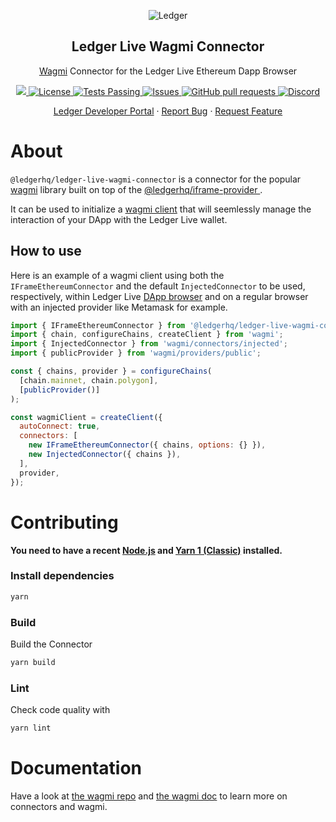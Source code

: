 <p align="center">
 <img src="https://user-images.githubusercontent.com/9203826/154288895-670f5c23-81a1-4307-a080-1af83f7f8356.svg" align="center" alt="Ledger" />
 <h2 align="center">Ledger Live Wagmi Connector</h2>
 <p align="center"><a href="https://github.com/tmm/wagmi">Wagmi</a> Connector for the Ledger Live Ethereum Dapp Browser</p>
</p>
  <p align="center">
    <a href="https://www.npmjs.com/package/@ledgerhq/ledger-live-wagmi-connector">
      <img src="https://img.shields.io/npm/v/@ledgerhq/ledger-live-wagmi-connector.svg?style=flat-square" />
    </a>
    <a href="https://opensource.org/licenses/MIT">
      <img alt="License" src="https://img.shields.io/badge/License-MIT-blue.svg" />
    </a>
    <a href="https://github.com/LedgerHQ/ledger-live-wagmi-connector/actions">
      <img alt="Tests Passing" src="https://github.com/LedgerHQ/ledger-live-wagmi-connector/workflows/CI/badge.svg" />
    </a>
    <a href="https://github.com/LedgerHQ/ledger-live-wagmi-connector/issues">
      <img alt="Issues" src="https://img.shields.io/github/issues/LedgerHQ/ledger-live-wagmi-connector?color=0088ff" />
    </a>
    <a href="https://github.com/LedgerHQ/ledger-live-wagmi-connector/pulls">
      <img alt="GitHub pull requests" src="https://img.shields.io/github/issues-pr/LedgerHQ/ledger-live-wagmi-connector?color=0088ff" />
    </a>
    <a href="https://discord.gg/y6nZhxv2bC">
      <img alt="Discord" src="https://img.shields.io/discord/885256081289379850?color=1C1CE1&label=Ledger%20%7C%20Discord%20%F0%9F%91%8B%20&style=flat-square" />
    </a>
  </p>

  <p align="center">
    <a href="https://developers.ledger.com/docs/live-app/start-here/">Ledger Developer Portal</a>
    ·
    <a href="https://github.com/LedgerHQ/ledger-live-wagmi-connector/issues/new/choose">Report Bug</a>
    ·
    <a href="https://github.com/LedgerHQ/ledger-live-wagmi-connector/issues/new/choose">Request Feature</a>
  </p>
</p>

# About

`@ledgerhq/ledger-live-wagmi-connector` is a connector for the popular [wagmi](https://github.com/tmm/wagmi) library built on top of the [@ledgerhq/iframe-provider
](https://github.com/ledgerhq/iframe-provider).

It can be used to initialize a [wagmi client](https://wagmi.sh/docs/client) that will seemlessly manage the interaction of your DApp with the Ledger Live wallet.

## How to use

Here is an example of a wagmi client using both the `IFrameEthereumConnector` and the default `InjectedConnector` to be used, respectively, within Ledger Live [DApp browser](https://github.com/LedgerHQ/eth-dapp-browser) and on a regular browser with an injected provider like Metamask for example.

```js
import { IFrameEthereumConnector } from '@ledgerhq/ledger-live-wagmi-connector';
import { chain, configureChains, createClient } from 'wagmi';
import { InjectedConnector } from 'wagmi/connectors/injected';
import { publicProvider } from 'wagmi/providers/public';

const { chains, provider } = configureChains(
  [chain.mainnet, chain.polygon],
  [publicProvider()]
);

const wagmiClient = createClient({
  autoConnect: true,
  connectors: [
    new IFrameEthereumConnector({ chains, options: {} }),
    new InjectedConnector({ chains }),
  ],
  provider,
});
```

# Contributing

**You need to have a recent [Node.js](https://nodejs.org/) and
[Yarn 1 (Classic)](https://classic.yarnpkg.com/lang/en/) installed.**

### Install dependencies

```bash
yarn
```

### Build

Build the Connector

```bash
yarn build
```

### Lint

Check code quality with

```bash
yarn lint
```

# Documentation

Have a look at [the wagmi repo](https://github.com/tmm/wagmi) and [the wagmi doc](https://wagmi.sh/) to learn more on connectors and wagmi.
